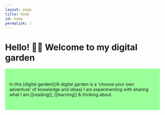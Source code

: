 ```yaml
---
layout: page
title: Home
id: home
permalink: /
---
```


# Hello! 👋🏻 Welcome to my digital garden  

<p style="padding: 3em 1em; background: #99FF99; border-radius: 4px;">
  In this [digital garden](/A digital garden is a 'choose your own adventure' of knowledge and ideas) I am experimenting with sharing what I am [[reading]], [[learning]] & thinking about.
</p>




<style>
  .wrapper {
    max-width: 46em;
  }
</style>
